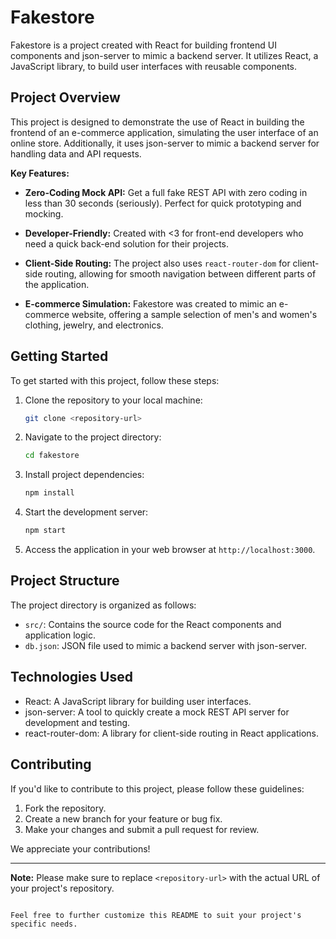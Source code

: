 # Fakestore

Fakestore is a project created with React for building frontend UI components and json-server to mimic a backend server. It utilizes React, a JavaScript library, to build user interfaces with reusable components.

## Project Overview

This project is designed to demonstrate the use of React in building the frontend of an e-commerce application, simulating the user interface of an online store. Additionally, it uses json-server to mimic a backend server for handling data and API requests.

**Key Features:**

-  **Zero-Coding Mock API:** Get a full fake REST API with zero coding in less than 30 seconds (seriously). Perfect for quick prototyping and mocking.

-  **Developer-Friendly:** Created with <3 for front-end developers who need a quick back-end solution for their projects.

-  **Client-Side Routing:** The project also uses `react-router-dom` for client-side routing, allowing for smooth navigation between different parts of the application.

-  **E-commerce Simulation:** Fakestore was created to mimic an e-commerce website, offering a sample selection of men's and women's clothing, jewelry, and electronics.

## Getting Started

To get started with this project, follow these steps:

1. Clone the repository to your local machine:

   ```bash
   git clone <repository-url>
   ```

2. Navigate to the project directory:

   ```bash
   cd fakestore
   ```

3. Install project dependencies:

   ```bash
   npm install
   ```

4. Start the development server:

   ```bash
   npm start
   ```

5. Access the application in your web browser at `http://localhost:3000`.

## Project Structure

The project directory is organized as follows:

-  `src/`: Contains the source code for the React components and application logic.
-  `db.json`: JSON file used to mimic a backend server with json-server.

## Technologies Used

-  React: A JavaScript library for building user interfaces.
-  json-server: A tool to quickly create a mock REST API server for development and testing.
-  react-router-dom: A library for client-side routing in React applications.

## Contributing

If you'd like to contribute to this project, please follow these guidelines:

1. Fork the repository.
2. Create a new branch for your feature or bug fix.
3. Make your changes and submit a pull request for review.

We appreciate your contributions!

---

**Note:** Please make sure to replace `<repository-url>` with the actual URL of your project's repository.

```

Feel free to further customize this README to suit your project's specific needs.
```
